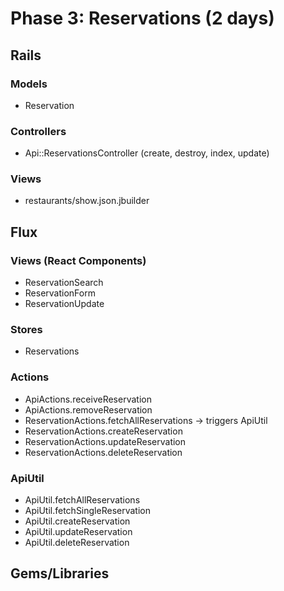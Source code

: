 # Phase 3: Reservations (2 days)

## Rails
### Models
* Reservation

### Controllers
* Api::ReservationsController (create, destroy, index, update)

### Views
* restaurants/show.json.jbuilder

## Flux
### Views (React Components)
* ReservationSearch
* ReservationForm
* ReservationUpdate

### Stores
* Reservations

### Actions
* ApiActions.receiveReservation
* ApiActions.removeReservation
* ReservationActions.fetchAllReservations -> triggers ApiUtil
* ReservationActions.createReservation
* ReservationActions.updateReservation
* ReservationActions.deleteReservation

### ApiUtil
* ApiUtil.fetchAllReservations
* ApiUtil.fetchSingleReservation
* ApiUtil.createReservation
* ApiUtil.updateReservation
* ApiUtil.deleteReservation

## Gems/Libraries
